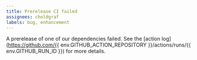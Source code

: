 ```yaml
---
title: Prerelease CI failed
assignees: choldgraf
labels: bug, enhancement
---
```


A prerelease of one of our dependencies failed.
See the
[action log](https://github.com/{{ env.GITHUB_ACTION_REPOSITORY }}/actions/runs/{{ env.GITHUB_RUN_ID }})
for more details.

